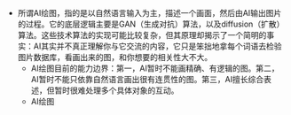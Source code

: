 - 所谓AI绘图，指的是以自然语言输入为主，描述一个画面，然后由AI输出图片的过程。它的底层逻辑主要是GAN（生成对抗）算法，以及diffusion（扩散）算法。这些技术算法的实现可能比较复杂，但其原理却揭示了一个简明的事实：AI其实并不真正理解你与它交流的内容，它只是笨拙地拿每个词语去检验图片数据库，看画出来的图，和你想要的相关性大不大。
	- AI绘图目前的能力边界：第一，AI暂时不能画精确、有逻辑的图。第二，AI暂时不能只依靠自然语言画出很有连贯性的图。第三，AI擅长综合表述，但暂时很难处理多个具体对象的互动。
	- AI绘图